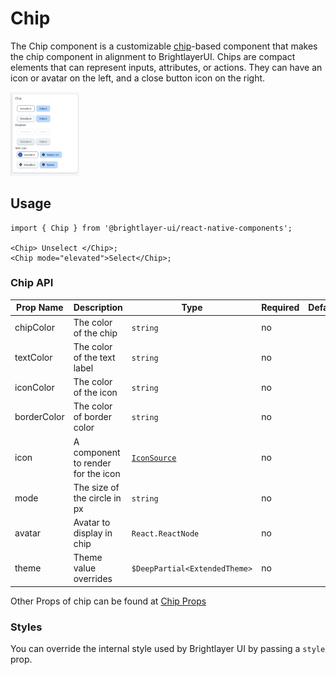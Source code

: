 # Chip

The Chip component is a customizable [chip](https://callstack.github.io/react-native-paper/docs/components/Chip/)-based component that makes the chip component in alignment to BrightlayerUI. Chips are compact elements that can represent inputs, attributes, or actions. They can have an icon or avatar on the left, and a close button icon on the right.

<img width="110" alt="Chipcomponent" src="./images/chip.png">

## Usage

```tsx
import { Chip } from '@brightlayer-ui/react-native-components';

<Chip> Unselect </Chip>;
<Chip mode="elevated">Select</Chip>;
```

### Chip API

| Prop Name   | Description                        | Type                                   | Required | Default |
| ----------- | ---------------------------------- | -------------------------------------- | -------- | ------- |
| chipColor   | The color of the chip              | `string`                               | no       |         |
| textColor   | The color of the text label        | `string`                               | no       |         |
| iconColor   | The color of the icon              | `string`                               | no       |         |
| borderColor | The color of border color          | `string`                               | no       |         |
| icon        | A component to render for the icon | [`IconSource`](./Icons.md)             | no       |         |
| mode        | The size of the circle in px       | `string`                               | no       |         |
| avatar      | Avatar to display in chip          | `React.ReactNode`                      | no       |         |
| theme       | Theme value overrides              | `$DeepPartial<ExtendedTheme>`          | no       |         |

Other Props of chip can be found at [Chip Props](https://callstack.github.io/react-native-paper/docs/components/Chip/)

### Styles

You can override the internal style used by Brightlayer UI by passing a `style` prop.
